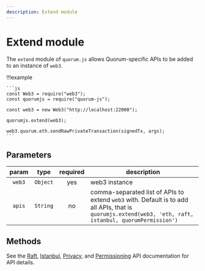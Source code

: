 ```yaml
---
description: Extend module
---
```


# Extend module

The `extend` module of `quorum.js` allows Quorum-specific APIs to be added to an instance of `web3`.

!!!example

    ```js
    const Web3 = require("web3");
    const quorumjs = require("quorum-js");

    const web3 = new Web3("http://localhost:22000");

    quorumjs.extend(web3);

    web3.quorum.eth.sendRawPrivateTransaction(signedTx, args);
    ```

## Parameters

| param | type | required | description |
| :---: | :---: | :---: | --- |
| `web3` | `Object` | yes | web3 instance |
| `apis` | `String` | no | comma-separated list of APIs to extend `web3` with. Default is to add all APIs, that is `quorumjs.extend(web3, 'eth, raft, istanbul, quorumPermission')` |

## Methods

See the [Raft](../Consensus/Raft-RPC-API.md), [Istanbul](../Consensus/IBFT-RPC-API.md), [Privacy](../APIs/PrivacyAPI.md), and [Permissioning](../APIs/PermissioningAPIs.md) API documentation for API details.
